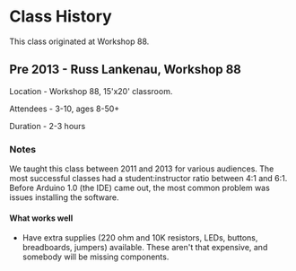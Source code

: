 # Class History

This class originated at Workshop 88.

## Pre 2013 - Russ Lankenau, Workshop 88

Location - Workshop 88, 15'x20' classroom. 

Attendees - 3-10, ages 8-50+

Duration - 2-3 hours

### Notes

We taught this class between 2011 and 2013 for various audiences.  The most successful classes had a student:instructor ratio between 4:1 and 6:1.  Before Arduino 1.0 (the IDE) came out, the most common problem was issues installing the software.

#### What works well
* Have extra supplies (220 ohm and 10K resistors, LEDs, buttons, breadboards, jumpers) available.  These aren't that expensive, and somebody will be missing components.

